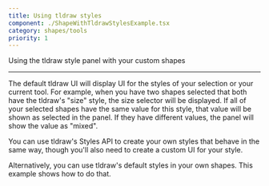 ```yaml
---
title: Using tldraw styles
component: ./ShapeWithTldrawStylesExample.tsx
category: shapes/tools
priority: 1
---
```


Using the tldraw style panel with your custom shapes

---

The default tldraw UI will display UI for the styles of your selection or your current tool. For example, when you have two shapes selected that both have the tldraw's "size" style, the size selector will be displayed. If all of your selected shapes have the same value for this style, that value will be shown as selected in the panel. If they have different values, the panel will show the value as "mixed".

You can use tldraw's Styles API to create your own styles that behave in the same way, though you'll also need to create a custom UI for your style.

Alternatively, you can use tldraw's default styles in your own shapes. This example shows how to do that.
